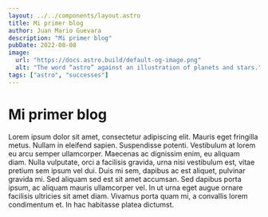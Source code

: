 ```yaml
---
layout: ../../components/layout.astro
title: Mi primer blog
author: Juan Mario Guevara
description: "Mi primer blog"
pubDate: 2022-08-08
image:
  url: "https://docs.astro.build/default-og-image.png"
  alt: "The word “astro” against an illustration of planets and stars."
tags: ["astro", "successes"]
---
```


# Mi primer blog

Lorem ipsum dolor sit amet, consectetur adipiscing elit. Mauris eget fringilla metus. Nullam in eleifend sapien. Suspendisse potenti. Vestibulum at lorem eu arcu semper ullamcorper. Maecenas ac dignissim enim, eu aliquam diam. Nulla vulputate, orci a facilisis gravida, urna nisi vestibulum est, vitae pretium sem ipsum vel dui. Duis mi sem, dapibus ac est aliquet, pulvinar gravida mi. Sed aliquam sed est sit amet accumsan. Sed dapibus porta ipsum, ac aliquam mauris ullamcorper vel. In ut urna eget augue ornare facilisis ultricies sit amet diam. Vivamus porta quam mi, a convallis lorem condimentum et. In hac habitasse platea dictumst.
